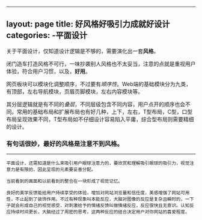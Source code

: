 ---
 layout: page
 title: 好风格好吸引力成就好设计
 categories:
        -平面设计
 ---
 
 关于平面设计，仅知道设计逻辑是不够的，需要演化出一套**风格**。
 
 闭门造车打造风格不可行，一味抄袭别人风格也不太妥当，注意的点就是重视用户体验，符合用户习惯，以及，**好用**。
 
 网页板块可以模块化调整顺序，不过要有*顺序性*。Web端的基础模块分为九类，有顶部，左右导航模块，页眉页脚模块，左右内容模块等。
 
 其分层逻辑就是有不同的*叠层*，不同层级包含不同内容，用户点开的顺序也会不同。常用的基础布局和扩展布局也有好几种，上下，左右，T型布局，C型，口型布局呈现效果不同，T型布局如不仔细设计容易陷入平庸，综合型布局则需要精细的设计。
 
 
 
 ### 有句话很妙，最好的风格是注意不到风格。
 
 ---
 
    平面设计，还需知道是什么来吸引用户眼球注意力的，要欣赏和理解吸引眼球的吸引力，视觉注意力是有限的，因此呈现的元素要妥善分配。
    
    当前看到的画面和以前看到的整合在一块形成了视觉记忆。
    
    良好的美学反馈能给用户持续享受的体验，增加对网站浏览量和信任度，美感增强了网站可用性，不止起到了装饰作用。不过有种现象叫本能反应，大脑对图像的反应是复杂且瞬时的，一下子就会形成自己的视觉感受，对刺激给予的情绪反馈叫做情绪反应，反应很快且无意识。认知反应持续时间更长，大脑经过了周密的思考，这两种反应的结合决定用户对你网站的喜爱程度。
    
    
    